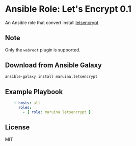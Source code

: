 # Ansible Role: Let's Encrypt 0.1

An Ansible role that convert install [letsencrypt](https://letsencrypt.org/)

## Note
Only the `webroot` plugin is supported.

## Download from Ansible Galaxy
```bash
ansible-galaxy install maruina.letsencrypt
```

## Example Playbook
```yaml
    - hosts: all
      roles:
        - { role: maruina.letsencrypt }
```

## License

MIT
